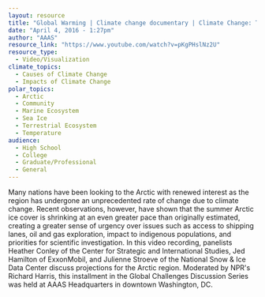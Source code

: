 ```yaml
---
layout: resource
title: "Global Warming | Climate change documentary | Climate Change: The Arctic as an Emerging Market"
date: "April 4, 2016 - 1:27pm"
author: "AAAS"
resource_link: "https://www.youtube.com/watch?v=pKgPHslNz2U"
resource_type:
  - Video/Visualization
climate_topics:
  - Causes of Climate Change
  - Impacts of Climate Change
polar_topics:
  - Arctic
  - Community
  - Marine Ecosystem
  - Sea Ice
  - Terrestrial Ecosystem
  - Temperature
audience:
  - High School
  - College
  - Graduate/Professional
  - General
---
```


Many nations have been looking to the Arctic with renewed interest as the region has undergone an unprecedented rate of change due to climate change. Recent observations, however, have shown that the summer Arctic ice cover is shrinking at an even greater pace than originally estimated, creating a greater sense of urgency over issues such as access to shipping lanes, oil and gas exploration, impact to indigenous populations, and priorities for scientific investigation. In this video recording, panelists Heather Conley of the Center for Strategic and International Studies, Jed Hamilton of ExxonMobil, and Julienne Stroeve of the National Snow & Ice Data Center discuss projections for the Arctic region. Moderated by NPR's Richard Harris, this installment in the Global Challenges Discussion Series was held at AAAS Headquarters in downtown Washington, DC.